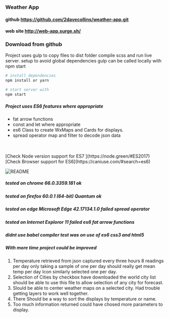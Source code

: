 ### Weather App

#### github  https://github.com/2davecollins/weather-app.git
#### web site  http://web-app.surge.sh/

### Download from github

Project uses gulp to copy files to dist folder compile scss and run live server.
setup to avoid global  dependencies gulp can be called locally with npm start

```bash
# install dependencies
npm install or yarn

# start server with 
npm start

```

##### Project uses ES6 features where appropriate

* fat arrow functions
* const and let where appropriate
* es6 Class to create WxMaps and Cards for displays.
* spread operator map and filter to decode json data
<br/>
<br/>
[Check Node version support for ES7 ](https://node.green/#ES2017)
<br/>
[Check Browser support for ES6](https://caniuse.com/#search=es6)
<br/>




![README](http://www.plantuml.com/plantuml/png/RP51IyGm48NlXVw779KbVs5PiGgYotfP5azbIAOs6DibCyeMyRyxQTg6ofwIztNclV2w8uR0Nv--BCh2U21Izn2i-YaBfOtZ8PuMniEPlgEHjx9ZtRVSwrhjaTlUabn5Rzwnmm2CqUNcDX6UnMzEELtsS4unwAyPcO1Y8qDnSRLwPEVbPUDoiXVrueZ7FBMX_qJBpDthK_tyy3QD213dO_1PF_O13H1dQ3n2cF746cJJhfd62mSmN053pgjWE3Gdn8_yg5LSh8Jo-59NKh7WIIuzL8xE7eQbnxa6xR5XlKsDNliGlIFVOMVbJ_y1 "README")





#####  tested on chrome 66.0.3359.181 ok
#####  tested on firefox 60.0.1 (64-bit) Quantum ok
#####  tested on edge Microsoft Edge 42.17134.1.0 failed spread operator
#####  tested on Internet Exploror 11 failed es6 fat arrow functions

#####  didnt use babel compiler test was on use of es6 css3 and html5 


##### With more time project could be improved

1. Temperature retrieved from json captured every three hours 8 readings per day only taking a sample of one per day should really get mean temp per day Icon similarly selected one per day.
2. Selection of Cities by checkbox have downloaded the world city list should be able to use this file to allow selection of any city for forecast.
3. Slould be able to center weather maps on a selected city. Had trouble getting layers to work well together.
4. There Should be a way to sort the displays by temperature or name.
5. Too much information returned could have chosed more parameters to display.
